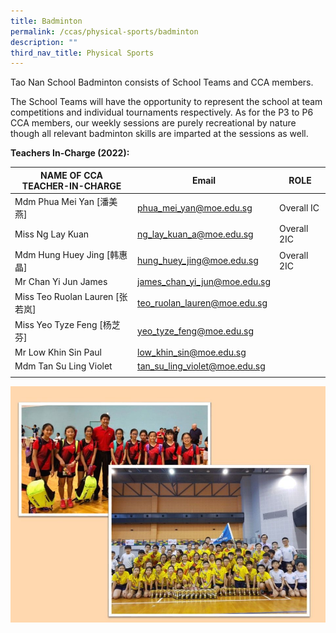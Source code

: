 ```yaml
---
title: Badminton
permalink: /ccas/physical-sports/badminton
description: ""
third_nav_title: Physical Sports
---
```

Tao Nan School Badminton consists of School Teams and CCA members.

The School Teams will have the opportunity to represent the school at team competitions and individual tournaments respectively. As for the P3 to P6 CCA members, our weekly sessions are purely recreational by nature though all relevant badminton skills are imparted at the sessions as well.

**Teachers In-Charge (2022):**

| NAME OF CCA<br>TEACHER-IN-CHARGE | Email | ROLE |
|---|---|---|
| Mdm Phua Mei Yan [潘美燕] | phua_mei_yan@moe.edu.sg | Overall IC |
| Miss Ng Lay Kuan | ng_lay_kuan_a@moe.edu.sg | Overall 2IC |
| Mdm Hung Huey Jing [韩惠晶] | hung_huey_jing@moe.edu.sg | Overall 2IC |
| Mr Chan Yi Jun James | james_chan_yi_jun@moe.edu.sg |   |
| Miss Teo Ruolan Lauren [张若岚] | teo_ruolan_lauren@moe.edu.sg |   |
| Miss Yeo Tyze Feng [杨芝芬] | yeo_tyze_feng@moe.edu.sg |   |
| Mr Low Khin Sin Paul | low_khin_sin@moe.edu.sg |   |
| Mdm Tan Su Ling Violet | tan_su_ling_violet@moe.edu.sg |   |
| | | |

![](/images/Slide9.jpg)
